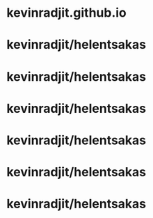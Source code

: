 # kevinradjit.github.io
# kevinradjit/helentsakas
# kevinradjit/helentsakas
# kevinradjit/helentsakas
# kevinradjit/helentsakas
# kevinradjit/helentsakas
# kevinradjit/helentsakas
